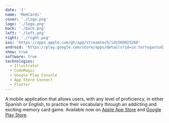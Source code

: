 ```yaml
---
date: '1'
name: 'MemCards'
cover: './logo.png'
logo: './logo.png'
back: './back.png'
left: './left.png'
right: './right.png'
ios: 'https://apps.apple.com/gh/app/streamtech/id1569923260'
android: 'https://play.google.com/store/apps/details?id=io.tortugastudios.memcards&hl=en&gl=US'
show: true
software: true
technologies:
  - Illustrator
  - CodeMagic
  - Google Play Console
  - App Store Connect
  - Flutter
---
```


A mobile application that allows users, with any level of proficiency, in either Spanish or English, to practice their vocabulary through an addicting and exciting memory card game. Available now on [Apple App Store](https://apps.apple.com/gh/app/streamtech/id1569923260) and [Google Play Store](https://play.google.com/store/apps/details?id=io.tortugastudios.memcards&hl=en&gl=US).
